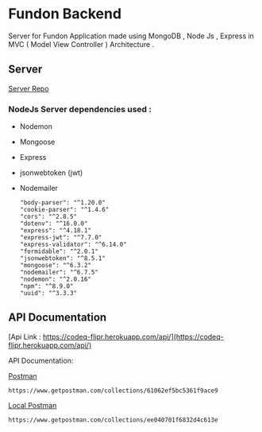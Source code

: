 # Fundon Backend

Server for Fundon Application made using MongoDB , Node Js , Express in MVC ( Model View Controller ) Architecture .

## Server

[Server Repo](https://github.com/AnshTandon0/CodeQBackend)

### NodeJs Server dependencies used :

* Nodemon
* Mongoose
* Express
* jsonwebtoken (jwt)
* Nodemailer

      "body-parser": "^1.20.0"
      "cookie-parser": "^1.4.6"
      "cors": "^2.8.5"
      "dotenv": "^16.0.0"
      "express": "^4.18.1"
      "express-jwt": "^7.7.0"
      "express-validator": "^6.14.0"
      "formidable": "^2.0.1"
      "jsonwebtoken": "^8.5.1"
      "mongoose": "^6.3.2"
      "nodemailer": "^6.7.5"
      "nodemon": "^2.0.16"
      "npm": "^8.9.0"
      "uuid": "^3.3.3"


## API Documentation

[Api Link : https://codeq-flipr.herokuapp.com/api/](https://codeq-flipr.herokuapp.com/api/)

API Documentation: 

[Postman](https://www.getpostman.com/collections/61062ef5bc5361f9ace9)
    
    https://www.getpostman.com/collections/61062ef5bc5361f9ace9 
    
[Local Postman](https://www.getpostman.com/collections/ee040701f6832d4c613e)
    
    https://www.getpostman.com/collections/ee040701f6832d4c613e
    
    
